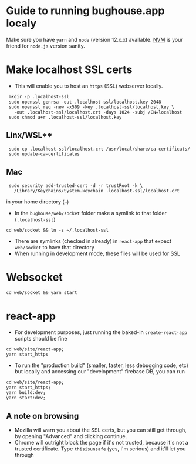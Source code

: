 # Guide to running bughouse.app localy
Make sure you have `yarn` and `node` (version 12.x.x) available.  [NVM](https://github.com/nvm-sh/nvm) is your friend for `node.js` version sanity.

# Make localhost SSL certs
* This will enable you to host an `https` (SSL) webserver locally.
```
 mkdir -p .localhost-ssl
 sudo openssl genrsa -out .localhost-ssl/localhost.key 2048
 sudo openssl req -new -x509 -key .localhost-ssl/localhost.key \
   -out .localhost-ssl/localhost.crt -days 1024 -subj /CN=localhost
 sudo chmod a+r .localhost-ssl/localhost.key
```
## Linx/WSL**
```
 sudo cp .localhost-ssl/localhost.crt /usr/local/share/ca-certificats/
 sudo update-ca-certificates
```

## Mac
```
 sudo security add-trusted-cert -d -r trustRoot -k \
   /Library/Keychains/System.keychain .localhost-ssl/localhost.crt
 ```
in your home directory (`~`)
* In the `bughouse/web/socket` folder make a symlink to that folder (`.localhost-ssl`)
```
cd web/socket && ln -s ~/.localhost-ssl
```
* There are symlinks (checked in already) in `react-app` that expect `web/socket` to have that directory
* When running in development mode, these files will be used for SSL


# Websocket
```
cd web/socket && yarn start
```

# react-app
* For development purposes, just running the baked-in `create-react-app` scripts should be fine
```
cd web/site/react-app;
yarn start_https
```
* To run the "production build" (smaller, faster, less debugging code, etc) but locally and accessing our "development" firebase DB, you can run
```
cd web/site/react-app;
yarn start_https;
yarn build:dev;
yarn start:dev;
```


## A note on browsing
* Mozilla will warn you about the SSL certs, but you can still get through, by opening "Advanced" and clicking continue.
* Chrome will outright block the page if it's not trusted, because it's not a trusted certificate.  Type `thisisunsafe` (yes, I'm serious) and it'll let you through
